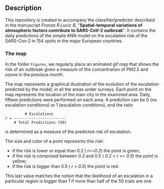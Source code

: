 ## Description
This repository is created to accompany the classifier/predictor described in the manuscript *Fronza R Lucic B*, "**Spatial-temporal variations of atmospheric factors contribute to SARS-CoV-2 outbreak**". It contains the daily predictions of the simple ANN model on the escalation risk of the SARS-Cov-2 in 154 spots in the major European countries.

### The map
In the folder `Figures`, we regularly place an animated gif map that shows the risk of an outbreak given a measure of the concentration of PM2.5 and ozone in the previous month.

The map represents a graphical illustration of the evolution of the escalation predicted by the model, in all the areas under surveys. Each point on the map represents the location of the main city in the examined area. Daily, fifteen predictions were performed on each area. A prediction can be 0 (no escalation conditions) or 1 (escalation conditions), and the ratio 

~~~
         # Escalations
r = ------------------------
    # Total Predictions (50)
~~~

is determined as a measure of the predicted risk of escalation. 

The size and color of a point represents this risk:

- if the risk is lower or equal than 0.2 ( *r<=0.2*) the point is green; 
- if the risk is comprised between 0.2 and 0.5 ( *0.2 < r <= 0.5*) the point is yellow; 
- if the risk is bigger than 0.5 ( *r > 0.5*) the point is red. 

This last value matches the notion that the likelihood of an escalation in a particular region is bigger than 1 if more than half of the 50 trials are one.
